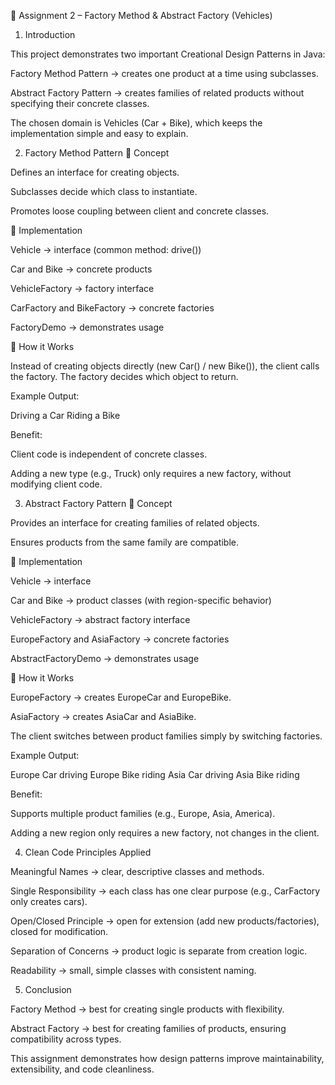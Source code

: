 📖 Assignment 2 – Factory Method & Abstract Factory (Vehicles)
1. Introduction

This project demonstrates two important Creational Design Patterns in Java:

Factory Method Pattern → creates one product at a time using subclasses.

Abstract Factory Pattern → creates families of related products without specifying their concrete classes.

The chosen domain is Vehicles (Car + Bike), which keeps the implementation simple and easy to explain.

2. Factory Method Pattern
🔹 Concept

Defines an interface for creating objects.

Subclasses decide which class to instantiate.

Promotes loose coupling between client and concrete classes.

🔹 Implementation

Vehicle → interface (common method: drive())

Car and Bike → concrete products

VehicleFactory → factory interface

CarFactory and BikeFactory → concrete factories

FactoryDemo → demonstrates usage

🔹 How it Works

Instead of creating objects directly (new Car() / new Bike()), the client calls the factory.
The factory decides which object to return.

Example Output:

Driving a Car
Riding a Bike


Benefit:

Client code is independent of concrete classes.

Adding a new type (e.g., Truck) only requires a new factory, without modifying client code.

3. Abstract Factory Pattern
🔹 Concept

Provides an interface for creating families of related objects.

Ensures products from the same family are compatible.

🔹 Implementation

Vehicle → interface

Car and Bike → product classes (with region-specific behavior)

VehicleFactory → abstract factory interface

EuropeFactory and AsiaFactory → concrete factories

AbstractFactoryDemo → demonstrates usage

🔹 How it Works

EuropeFactory → creates EuropeCar and EuropeBike.

AsiaFactory → creates AsiaCar and AsiaBike.

The client switches between product families simply by switching factories.

Example Output:

Europe Car driving
Europe Bike riding
Asia Car driving
Asia Bike riding


Benefit:

Supports multiple product families (e.g., Europe, Asia, America).

Adding a new region only requires a new factory, not changes in the client.

4. Clean Code Principles Applied

Meaningful Names → clear, descriptive classes and methods.

Single Responsibility → each class has one clear purpose (e.g., CarFactory only creates cars).

Open/Closed Principle → open for extension (add new products/factories), closed for modification.

Separation of Concerns → product logic is separate from creation logic.

Readability → small, simple classes with consistent naming.

5. Conclusion

Factory Method → best for creating single products with flexibility.

Abstract Factory → best for creating families of products, ensuring compatibility across types.

This assignment demonstrates how design patterns improve maintainability, extensibility, and code cleanliness.
